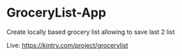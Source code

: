 # GroceryList-App
  Create locally based grocery list allowing to save last 2 list  
  
  Live: https://kintry.com/project/grocerylist
